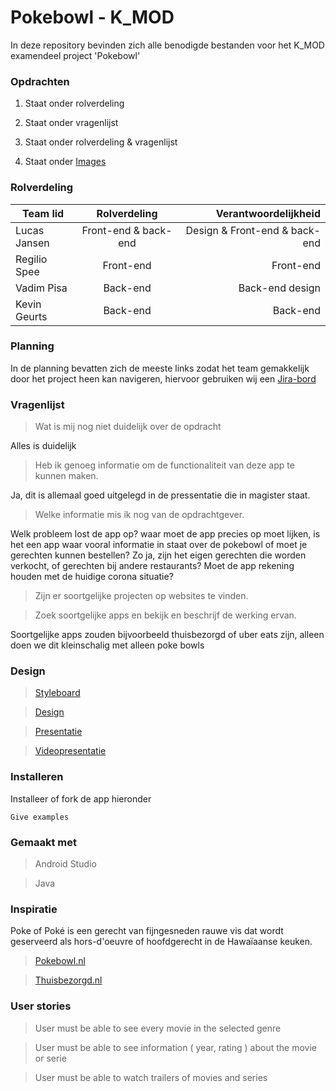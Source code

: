 # Pokebowl - K_MOD

In deze repository bevinden zich alle benodigde bestanden voor het K_MOD examendeel project 'Pokebowl'

### Opdrachten 

1. Staat onder rolverdeling

2. Staat onder vragenlijst

3. Staat onder rolverdeling & vragenlijst

4. Staat onder [Images](https://github.com/RegilioSpee/pokebowl-k_mod/tree/master/img)

### Rolverdeling

| Team lid      | Rolverdeling  | Verantwoordelijkheid |
| ------------- |:-------------:| -----:|
| Lucas Jansen     | Front-end & back-end | Design & Front-end & back-end |
| Regilio Spee      | Front-end     |   Front-end |
| Vadim Pisa | Back-end     |   Back-end design |
| Kevin Geurts | Back-end    |    Back-end |

### Planning
In de planning bevatten zich de meeste links zodat het team gemakkelijk door het project heen kan navigeren, hiervoor gebruiken wij een [Jira-bord](https://wlaj.atlassian.net/secure/RapidBoard.jspa?rapidView=7&projectKey=POKI&selectedIssue=POKI-5&atlOrigin=eyJpIjoiMGRiYzNmNGZiNjMzNDQzMGExZWJhOWM1MDhmZjkwNmMiLCJwIjoiaiJ9)

### Vragenlijst

> Wat is mij nog niet duidelijk over de opdracht

Alles is duidelijk

> Heb ik genoeg informatie om de functionaliteit
van deze app te kunnen maken.

Ja, dit is allemaal goed uitgelegd in de pressentatie die in magister staat.

> Welke informatie mis ik nog van de
opdrachtgever.

Welk probleem lost de app op? waar moet de app precies op moet lijken, is het een app waar vooral informatie in staat over de pokebowl of moet je gerechten kunnen bestellen? Zo ja, zijn het eigen gerechten die worden verkocht, of gerechten bij andere restaurants? Moet de app rekening houden met de huidige corona situatie?

> Zijn er soortgelijke projecten op websites te
vinden.

> Zoek soortgelijke apps en bekijk en beschrijf de
werking ervan.

Soortgelijke apps zouden bijvoorbeeld thuisbezorgd of uber eats zijn, alleen doen we dit kleinschalig met alleen poke bowls

### Design
 
 > [Styleboard](https://www.canva.com/design/DAD8PX-_wvc/yaSw3fNhBU8BlDgOGWQ4xQ/view?utm_content=DAD8PX-_wvc&utm_campaign=designshare&utm_medium=link&utm_source=publishsharelink)
 
 > [Design](https://xd.adobe.com/view/a51285a9-3804-4bb4-60fd-8a759f9837f1-d323/)
 
 > [Presentatie](https://xd.adobe.com/view/f3d02815-e429-46c5-6357-eab5f8853698-85e1/?fullscreen)
 
 > [Videopresentatie](https://youtu.be/NJQgT6OU364)

### Installeren

Installeer of fork de app hieronder

```
Give examples
```

### Gemaakt met
 
 > Android Studio
 
 > Java
 
 ### Inspiratie
 
 Poke of Poké is een gerecht van fijngesneden rauwe vis dat wordt geserveerd als hors-d'oeuvre of hoofdgerecht in de Hawaïaanse keuken. 
 
 > [Pokebowl.nl](https://www.pokebowl.nl/)
 
 > [Thuisbezorgd.nl](https://www.thuisbezorgd.nl/)
 
 ### User stories

> User must be able to see every movie in the selected genre

> User must be able to see information ( year, rating ) about the movie or serie

> User must be able to watch trailers of movies and series
